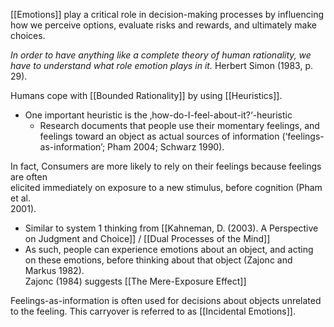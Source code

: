 [[Emotions]] play a critical role in decision-making processes by influencing how we perceive options, evaluate risks and rewards, and ultimately make choices.


*In order to have anything like a complete theory of human rationality, we  
have to understand what role emotion plays in it.*  Herbert Simon (1983, p. 29).  

Humans cope with [[Bounded Rationality]] by using [[Heuristics]].  
- One important heuristic is the ‚how-do-I-feel-about-it?‘-heuristic
	- Research documents that people use their momentary feelings, and feelings toward an object as actual sources of information (‘feelings-as-information’; Pham 2004; Schwarz 1990).

In fact, Consumers are more likely to rely on their feelings because feelings are often  
elicited immediately on exposure to a new stimulus, before cognition (Pham et al.  
2001).  
- Similar to system 1 thinking from [[Kahneman, D. (2003). A Perspective on Judgment and Choice]] / [[Dual Processes of the Mind]]
- As such, people can experience emotions about an object, and acting on these emotions, before thinking about that object (Zajonc and Markus 1982).  
Zajonc (1984) suggests [[The Mere-Exposure Effect]]



Feelings-as-information is often used for decisions about objects unrelated to the feeling. This carryover is referred to as [[Incidental Emotions]].